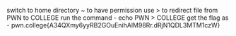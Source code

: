 switch to home directory ~ to have permission 
use > to redirect file from PWN to COLLEGE 
run the command - echo PWN > COLLEGE 
get the flag as - pwn.college{A34QXmy6yyRB2GOuEnihAlM98Rr.dRjN1QDL3MTM1czW}
